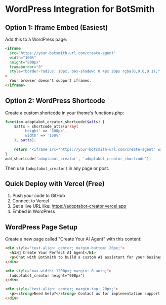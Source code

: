 # WordPress Integration for BotSmith

## Option 1: Iframe Embed (Easiest)

Add this to a WordPress page:

```html
<iframe 
  src="https://your-botsmith-url.com/create-agent" 
  width="100%" 
  height="800px" 
  frameborder="0"
  style="border-radius: 10px; box-shadow: 0 4px 20px rgba(0,0,0,0.1);"
>
  Your browser doesn't support iframes.
</iframe>
```

## Option 2: WordPress Shortcode

Create a custom shortcode in your theme's functions.php:

```php
function adoptabot_creator_shortcode($atts) {
    $atts = shortcode_atts(array(
        'height' => '800px',
        'width' => '100%'
    ), $atts);
    
    return '<iframe src="https://your-botsmith-url.com/create-agent" width="' . $atts['width'] . '" height="' . $atts['height'] . '" frameborder="0" style="border-radius: 10px; box-shadow: 0 4px 20px rgba(0,0,0,0.1);"></iframe>';
}
add_shortcode('adoptabot_creator', 'adoptabot_creator_shortcode');
```

Then use `[adoptabot_creator]` in any page or post.

## Quick Deploy with Vercel (Free)

1. Push your code to GitHub
2. Connect to Vercel  
3. Get a live URL like: https://adoptabot-creator.vercel.app
4. Embed in WordPress

## WordPress Page Setup

Create a new page called "Create Your AI Agent" with this content:

```html
<div style="text-align: center; margin-bottom: 20px;">
  <h1>🤖 Create Your Perfect AI Agent</h1>
  <p>Chat with BotSmith to build a custom AI assistant for your business</p>
</div>

<div style="max-width: 1200px; margin: 0 auto;">
  [adoptabot_creator height="900px"]
</div>

<div style="text-align: center; margin-top: 20px;">
  <p><strong>Need help?</strong> Contact us for implementation support!</p>
</div>
```

